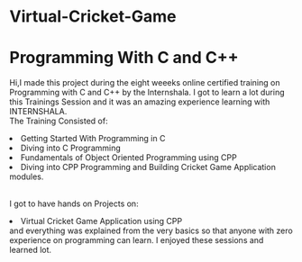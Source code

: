 # Virtual-Cricket-Game
# Programming With C and C++
Hi,I made this project during the eight weeeks online certified training on Programming with C and C++ by the Internshala.
I got to learn a lot during this Trainings Session and it was an amazing experience learning with INTERNSHALA.
<br>
The Training Consisted of:
<li>Getting Started With Programming in C
<li>Diving into C Programming
<li>Fundamentals of Object Oriented Programming using CPP
<li>Diving into CPP Programming and Building Cricket Game Application modules.
  
<br>I got to have hands on Projects on:
<li>Virtual Cricket Game Application using CPP
<br>
and everything was explained from the very basics so that anyone with zero experience on programming can learn.
I enjoyed these sessions and learned lot.
